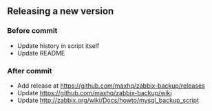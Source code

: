 ## Releasing a new version

### Before commit

* Update history in script itself
* Update README

### After commit

* Add release at https://github.com/maxhq/zabbix-backup/releases
* Update https://github.com/maxhq/zabbix-backup/wiki
* Update http://zabbix.org/wiki/Docs/howto/mysql_backup_script
